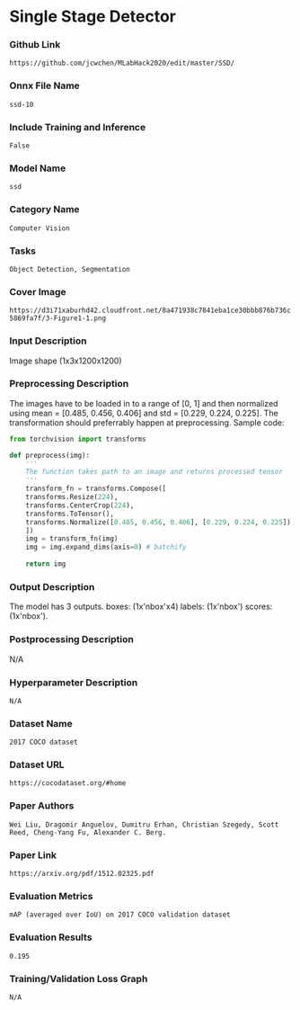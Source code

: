 # Single Stage Detector

### Github Link
```https://github.com/jcwchen/MLabHack2020/edit/master/SSD/```

### Onnx File Name
```ssd-10```

### Include Training and Inference
```False```

### Model Name
```ssd```

### Category Name
```Computer Vision```

### Tasks
```Object Detection, Segmentation```

### Cover Image
```https://d3i71xaburhd42.cloudfront.net/8a471938c7841eba1ce30bbb876b736c5869fa7f/3-Figure1-1.png```

### Input Description
Image shape (1x3x1200x1200)

### Preprocessing Description
The images have to be loaded in to a range of [0, 1] and then normalized using mean = [0.485, 0.456, 0.406] and std = [0.229, 0.224, 0.225]. 
The transformation should preferrably happen at preprocessing. Sample code:
```python
from torchvision import transforms

def preprocess(img):   
    '''
    The function takes path to an image and returns processed tensor
    '''
    transform_fn = transforms.Compose([
    transforms.Resize(224),
    transforms.CenterCrop(224),
    transforms.ToTensor(),
    transforms.Normalize([0.485, 0.456, 0.406], [0.229, 0.224, 0.225])
    ])
    img = transform_fn(img)
    img = img.expand_dims(axis=0) # batchify
    
    return img
```

### Output Description
The model has 3 outputs. boxes: (1x'nbox'x4) labels: (1x'nbox') scores: (1x'nbox').

### Postprocessing Description
N/A

### Hyperparameter Description
```
N/A
```

### Dataset Name
```2017 COCO dataset```

### Dataset URL
```https://cocodataset.org/#home```

### Paper Authors
```Wei Liu, Dragomir Anguelov, Dumitru Erhan, Christian Szegedy, Scott Reed, Cheng-Yang Fu, Alexander C. Berg.```

### Paper Link
```https://arxiv.org/pdf/1512.02325.pdf```

### Evaluation Metrics
```mAP (averaged over IoU) on 2017 COCO validation dataset```

### Evaluation Results
```0.195```

### Training/Validation Loss Graph
```N/A```
